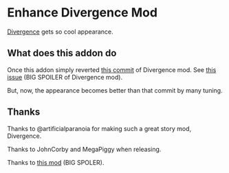 # Enhance Divergence Mod

[Divergence](https://outerwildsmods.com/mods/divergence/) gets so cool appearance.

## What does this addon do

Once this addon simply reverted [this commit](https://github.com/artificialparanoia/Divergence/commit/50b524cdb07326fcb7ac9595551a217ae20f441b) of Divergence mod.
See [this issue](https://github.com/artificialparanoia/Divergence/issues/6) (BIG SPOILER of Divergence mod).

But, now, the appearance becomes better than that commit by many tuning.

## Thanks

Thanks to @artificialparanoia for making such a great story mod, Divergence.

Thanks to JohnCorby and MegaPiggy when releasing.

Thanks to [this mod](https://outerwildsmods.com/mods/strangernightcycle/) (BIG SPOLER).
